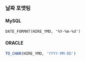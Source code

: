 
### 날짜 포맷팅
#### MySQL
```
DATE_FORMAT(HIRE_YMD, '%Y-%m-%d')
```

#### ORACLE
```sql
TO_CHAR(HIRE_YMD, 'YYYY-MM-DD')
```
